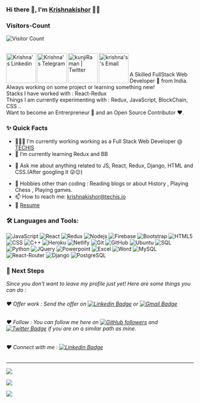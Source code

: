 ### Hi there 👋, I'm [Krishnakishor](https://github.com/krishnakishor13) 👨‍💻

### Visitors-Count
![Visitor Count](https://profile-counter.glitch.me/{krishnakishor13}/count.svg)   

<br/>

<a href="https://www.linkedin.com/in/imkrishna13/">
  <img align="left" alt="Krishna's Linkedin" width="80px" src="https://img.shields.io/badge/LinkedIn-0077B5?style=for-the-badge&logo=linkedin&logoColor=white" />
</a>

<a href="https://t.me/jrnair13">
  <img align="left" alt="Krishna's Telegram" width="80px" src="https://img.shields.io/badge/Telegram-2CA5E0?style=for-the-badge&logo=telegram&logoColor=white" />
</a>

<a href="https://twitter.com/mrkunjiraman">
  <img align="left" alt="kunjiRaman | Twitter" width="80px" src="https://img.shields.io/badge/Twitter-1DA1F2?style=for-the-badge&logo=twitter&logoColor=white" />
</a>

<a href="mailto:krishnakishor@techis.io">
  <img align="left" alt="krishna's's Email" width="80px" src="https://img.shields.io/badge/Gmail-D14836?style=for-the-badge&logo=gmail&logoColor=white" />
</a>


<br />

<br/>

<p>
A Skilled FullStack Web Developer 🚀 from India. Always working on some project or learning something new!
<br/>
Stacks I have worked with : React-Redux
<br/>  
Things I am currently experimenting with : Redux, JavaScript, BlockChain, CSS ..
<br/>
Want to become an Entrerpreneur 💸 and an Open Source Contributor ❤️.
</p>


<!--   <img align="right" alt="GIF" src="https://media.giphy.com/media/MC6eSuC3yypCU/giphy.gif" /> -->
  
  
### ✨ Quick Facts

- 👨🏽‍💻 I’m currently working working as a Full Stack Web Developer @ [TECHIS](https://techis.io/)
- 🌱 I’m currently learning Redux and BB
<!--- 🤔 I’m looking for help for my future MERN projects.-->
- 💬 Ask me about anything related to JS, React, Redux, Django, HTML and CSS.(After googling it 😜😌)
<!--- ⚡️ Fun-Fact: I sleep at 6am 🙃. -->
- 🎿 Hobbies other than coding : Reading blogs or about History , Playing Chess , Playing games.
- 📫 How to reach me: krishnakishor@techis.io
- 📝 [Resume](https://drive.google.com/file/d/1bUOC23UPBNhVu5d-EQ4OKuvNikMFWOar/view?usp=sharing)

### 🛠️ Languages and Tools:

![JavaScript](https://img.shields.io/badge/JavaScript-F7DF1E?style=for-the-badge&logo=javascript&logoColor=black)
![React](https://img.shields.io/badge/C%2B%2B-00599C?style=for-the-badge&logo=c%2B%2B&logoColor=white)
![Redux](https://img.shields.io/badge/Redux-593D88?style=for-the-badge&logo=redux&logoColor=white)
![Nodejs](https://img.shields.io/badge/Node.js-43853D?style=for-the-badge&logo=node.js&logoColor=white)
![Firebase](https://img.shields.io/badge/-Firebase-black?style=flat-square&logo=Firebase)
![Bootstrap](https://img.shields.io/badge/Bootstrap-563D7C?style=for-the-badge&logo=bootstrap&logoColor=white)
![HTML5](	https://img.shields.io/badge/HTML-239120?style=for-the-badge&logo=html5&logoColor=white)
![CSS](https://img.shields.io/badge/CSS-239120?&style=for-the-badge&logo=css3&logoColor=white)
![C++](https://img.shields.io/badge/C%2B%2B-00599C?style=for-the-badge&logo=c%2B%2B&logoColor=white)
![Heroku](https://img.shields.io/badge/Heroku-430098?style=for-the-badge&logo=heroku&logoColor=white)
![Netlify](https://img.shields.io/badge/Netlify-00C7B7?style=for-the-badge&logo=netlify&logoColor=white)
![Git](https://img.shields.io/badge/-Git-black?style=flat-square&logo=git)
![GitHub](https://img.shields.io/badge/-GitHub-black?style=flat-square&logo=github)
![Ubuntu](https://img.shields.io/badge/-Ubuntu-black?style=flat-square&logo=ubuntu)
![SQL](https://img.shields.io/badge/SQLite-07405E?style=for-the-badge&logo=sqlite&logoColor=white)
![Python](https://img.shields.io/badge/Python-3776AB?style=for-the-badge&logo=python&logoColor=white)
![JQuery](https://img.shields.io/badge/jQuery-0769AD?style=for-the-badge&logo=jquery&logoColor=white)
![Powerpoint](https://img.shields.io/badge/Microsoft_PowerPoint-B7472A?style=for-the-badge&logo=microsoft-powerpoint&logoColor=white)
![Excel](https://img.shields.io/badge/Microsoft_Excel-217346?style=for-the-badge&logo=microsoft-excel&logoColor=white)
![Word](https://img.shields.io/badge/Microsoft_Word-2B579A?style=for-the-badge&logo=microsoft-word&logoColor=white)
![MySQL](https://img.shields.io/badge/MySQL-00000F?style=for-the-badge&logo=mysql&logoColor=white)
![React-Router](https://img.shields.io/badge/React_Router-CA4245?style=for-the-badge&logo=react-router&logoColor=white)
![Django](https://img.shields.io/badge/Django-092E20?style=for-the-badge&logo=django&logoColor=white)
![PostgreSQL](https://img.shields.io/badge/PostgreSQL-316192?style=for-the-badge&logo=postgresql&logoColor=white)



### 👣 Next Steps

_Since you don't want to leave my profile just yet! Here are some things you can do :_


###### ❤️ Offer work : Send the offer on [![Linkedin Badge](https://img.shields.io/badge/-Krishnakishor-blue?style=flat-square&logo=Linkedin&logoColor=white&link=https://www.linkedin.com/in/imkrishna13/)](https://www.linkedin.com/in/imkrishna13/) or [![Gmail Badge](https://img.shields.io/badge/-krishnakishor@techis.io-c14438?style=flat-square&logo=Gmail&logoColor=white&link=mailto:krishnakishor@techis.io)](mailto:krishnakishor@techis.io)


###### ❤️ Follow : You can follow me here on [![GitHub followers](https://img.shields.io/github/followers/krishnakishor13?label=Follow&style=social)](https://github.com/krishnakishor13/?tab=follow) and [![Twitter Badge](https://img.shields.io/badge/-@mrkunjiraman-1ca0f1?style=flat-square&labelColor=1ca0f1&logo=twitter&logoColor=white&link=https://twitter.com/mrkunjiraman)](https://twitter.com/mrkunjiraman) if you are on a similar path as mine.


###### ❤️ Connect with me : [![Linkedin Badge](https://img.shields.io/badge/-Krishnakishor-blue?style=flat-square&logo=Linkedin&logoColor=white&link=https://www.linkedin.com/in/imkrishna13/)](https://www.linkedin.com/in/imkrishna13/)


----------------------------------------------------------

![](https://github-readme-stats.vercel.app/api?username=krishnakishor13&theme=blue-green)


![](https://github-readme-stats.vercel.app/api/top-langs/?username=krishnakishor13&theme=blue-green)


![](https://img.shields.io/badge/Maintained%3F-yes-green.svg)

<!---
krishnakishor13/krishnakishor13 is a ✨ special ✨ repository because its `README.md` (this file) appears on your GitHub profile.
You can click the Preview link to take a look at your changes.
--->
